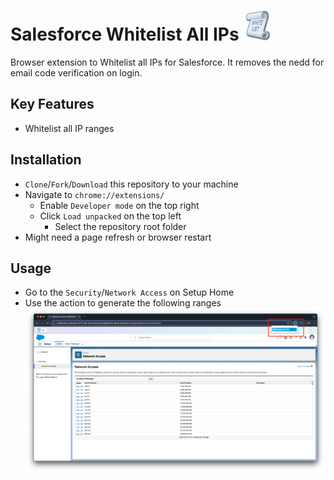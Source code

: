 # Salesforce Whitelist All IPs ![logo](img/48.jpg)

Browser extension to Whitelist all IPs for Salesforce.
It removes the nedd for email code verification on login.

## Key Features
  - Whitelist all IP ranges

## Installation
  - `Clone`/`Fork`/`Download` this repository to your machine
  - Navigate to ```chrome://extensions/```
    - Enable `Developer mode` on the top right
    - Click `Load unpacked` on the top left
      - Select the repository root folder
  - Might need a page refresh or browser restart

## Usage
  - Go to the `Security`/`Network Access` on Setup Home
  - Use the action to generate the following ranges
    ![usage](img/usage.png)
